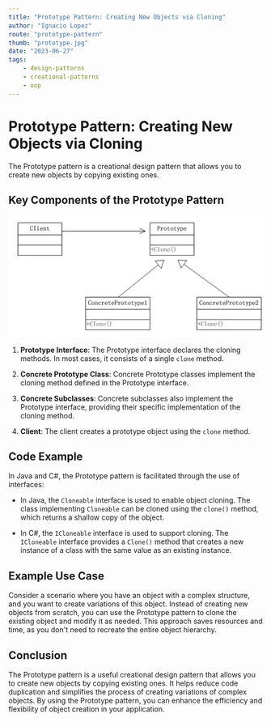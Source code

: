 ```yaml
---
title: "Prototype Pattern: Creating New Objects via Cloning"
author: "Ignacio Lopez"
route: "prototype-pattern"
thumb: "prototype.jpg"
date: "2023-06-27"
tags:
    - design-patterns
    - creational-patterns
    - oop
---
```




# Prototype Pattern: Creating New Objects via Cloning

The Prototype pattern is a creational design pattern that allows you to create new objects by copying existing ones.

## Key Components of the Prototype Pattern
![](./images/prototype-structure.jpg)
1.  **Prototype Interface**: The Prototype interface declares the cloning methods. In most cases, it consists of a single `clone` method.
    
2.  **Concrete Prototype Class**: Concrete Prototype classes implement the cloning method defined in the Prototype interface.
    
3.  **Concrete Subclasses**: Concrete subclasses also implement the Prototype interface, providing their specific implementation of the cloning method.
    
4.  **Client**: The client creates a prototype object using the `clone` method.
    

## Code Example

In Java and C#, the Prototype pattern is facilitated through the use of interfaces:

-   In Java, the `Cloneable` interface is used to enable object cloning. The class implementing `Cloneable` can be cloned using the `clone()` method, which returns a shallow copy of the object.
    
-   In C#, the `ICloneable` interface is used to support cloning. The `ICloneable` interface provides a `Clone()` method that creates a new instance of a class with the same value as an existing instance.
    

## Example Use Case

Consider a scenario where you have an object with a complex structure, and you want to create variations of this object. Instead of creating new objects from scratch, you can use the Prototype pattern to clone the existing object and modify it as needed. This approach saves resources and time, as you don't need to recreate the entire object hierarchy.

## Conclusion

The Prototype pattern is a useful creational design pattern that allows you to create new objects by copying existing ones. It helps reduce code duplication and simplifies the process of creating variations of complex objects. By using the Prototype pattern, you can enhance the efficiency and flexibility of object creation in your application.